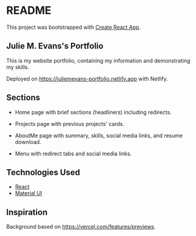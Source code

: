# README
This project was bootstrapped with [Create React App](https://github.com/facebook/create-react-app).

## Julie M. Evans's Portfolio
This is my website portfolio, containing my information and demonstrating my skills.

Deployed on https://juliemevans-portfolio.netlify.app with Netlify.

## Sections
* Home page with brief sections (headliners) including redirects.

* Projects page with previous projects' cards.

* AboutMe page with summary, skills, social media links, and resume download.

* Menu with redirect tabs and social media links.

## Technologies Used
* [React](https://reactjs.org)
* [Material UI](https://mui.com)

## Inspiration
Background based on https://vercel.com/features/previews.
